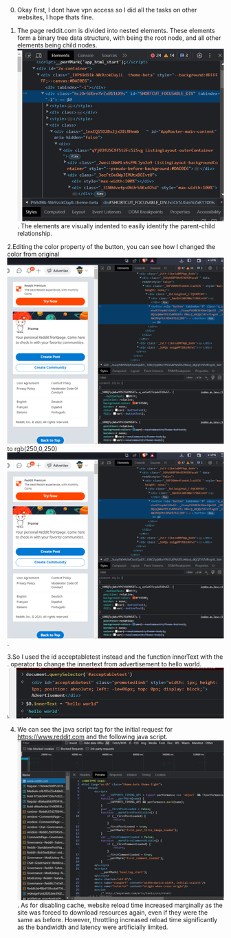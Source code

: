 0. Okay first, I dont have vpn access so I did all the tasks on other websites, I hope thats fine.

1. The page reddit.com is divided into nested elements. These elements form a binary tree data structure, with <html> being the root node, and all other elements being child nodes. ![tree-structure](/frontend/week1/website/assets/tree-strcuture.png). The elements are visually indented to easily identify the parent-child relationship.

2.Editing the color property of the button, you can see how I changed the color from original![button color orange](/frontend/week1/website/assets/button-color-before.png) to rgb(250,0,250)![button color pink](/frontend/week1/website/assets/button-color-before.png).

3.So I used the id acceptabletest instead and the function innerText with the . operator to change the innertext from advertisement to hello world.![queryselector](/frontend/week1/website/assets/query-selector.png)

4. We can see the java script tag for the initial request for https://www.reddit.com and the following java script.![network](/frontend/week1/website/assets/network.png).
As for disabling cache, website reload time increased marginally as the site was forced to download resources again, even if they were the same as before.
However, throttling increased reload time significantly as the bandwidth and latency were artificially limited.
